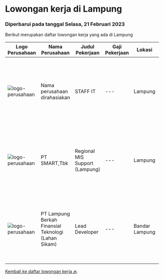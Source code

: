
  # Lowongan kerja di Lampung

  ### Diperbarui pada tanggal Selasa, 21 Februari 2023

  Berikut merupakan daftar lowongan kerja yang ada di Lampung

  |Logo Perusahaan | Nama Perusahaan | Judul Pekerjaan | Gaji Pekerjaan | Lokasi | Deskripsi | Tanggal diunggah | Pranala |
  | -------------- | --------------- | --------------- | --------- | --------- | -------------- | ------- | ----------- |
  |![logo-perusahaan](https://i.ibb.co/sqvTCh9/112815900-stock-vector-no-image-available-icon-flat-vector.webp)|Nama perusahaan dirahasiakan|STAFF IT|---|Lampung|Tanggung jawab : Membuat sistem database sesuai kebutuhan perusahaan . Menjadi pelaksana dan pemeilhara sistem informasi dan teknologi Kualifikasi :...|Minggu, 19 Februari 2023|https://www.jobstreet.co.id/id/job/staff-it-4219859?token=0~811a9c70-8a60-49d1-b13a-281bebb7816e&sectionRank=1&jobId=jobstreet-id-job-4219859|
|![logo-perusahaan](https://image-service-cdn.seek.com.au/e0f2789e04f1707f717e820cb0fceb109a953b16/ee4dce1061f3f616224767ad58cb2fc751b8d2dc)|PT SMART,Tbk|Regional MIS Support (Lampung)|---|Lampung|Job Description:  Provides customer support services to internal and external customers. Applies working knowledge of day to day operating environment...|Kamis, 09 Februari 2023|https://www.jobstreet.co.id/id/job/regional-mis-support-lampung-4217423?token=0~811a9c70-8a60-49d1-b13a-281bebb7816e&sectionRank=2&jobId=jobstreet-id-job-4217423|
|![logo-perusahaan](https://image-service-cdn.seek.com.au/13f812329313cac509a6284ef404e4101708992e/ee4dce1061f3f616224767ad58cb2fc751b8d2dc)|PT Lampung Berkah Finansial Teknologi (Lahan Sikam)|Lead Developer|---|Bandar Lampung|General Qualification:1. Adaptive and open minded.2. Excellent Leadership &amp; communication.3. Interpersonal skills &amp; high empathy.4. Work with...|Rabu, 08 Februari 2023|https://www.jobstreet.co.id/id/job/lead-developer-4194421?token=0~811a9c70-8a60-49d1-b13a-281bebb7816e&sectionRank=3&jobId=jobstreet-id-job-4194421|


  [Kembali ke daftar lowongan kerja 🔙](../README.md#daftar-lowongan-kerja)
  